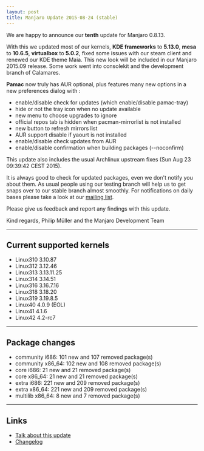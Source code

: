 ```yaml
---
layout: post
title: Manjaro Update 2015-08-24 (stable)
---
```


We are happy to announce our **tenth** update for Manjaro 0.8.13.

With this we updated most of our kernels, **KDE frameworks** to **5.13.0**, **mesa** to **10.6.5**, **virtualbox** to **5.0.2**, fixed some issues with our steam client and renewed our KDE theme Maia. This new look will be included in our Manjaro 2015.09 release. Some work went into consolekit and the development branch of Calamares.

**Pamac** now truly has AUR optional, plus features many new options in a new preferences dialog with :

* enable/disable check for updates (which enable/disable pamac-tray)
* hide or not the tray icon when no update available
* new menu to choose upgrades to ignore
* official repos tab is hidden when pacman-mirrorlist is not installed
* new button to refresh mirrors list
* AUR support disable if yaourt is not installed
* enable/disable check updates from AUR
* enable/disable confirmation when building packages (--noconfirm)

This update also includes the usual Archlinux upstream fixes (Sun Aug 23 09:39:42 CEST 2015).

It is always good to check for updated packages, even we don't notify you about them. As usual people using our testing branch will help us to get snaps over to our stable branch almost smoothly. For notifications on daily bases please take a look at our [mailing list](https://lists.manjaro.org/pipermail/manjaro-packages/).


Please give us feedback and report any findings with this update.

Kind regards,
Philip Müller and the Manjaro Development Team

----

## Current supported kernels

* Linux310 3.10.87
* Linux312 3.12.46
* Linux313 3.13.11.25
* Linux314 3.14.51
* Linux316 3.16.7.16
* Linux318 3.18.20
* Linux319 3.19.8.5
* Linux40  4.0.9 (EOL)
* Linux41  4.1.6
* Linux42  4.2-rc7

----

## Package changes

* community i686:  101 new and 107 removed package(s)
* community x86_64:  102 new and 108 removed package(s)
* core i686:  21 new and 21 removed package(s)
* core x86_64:  21 new and 21 removed package(s)
* extra i686:  221 new and 209 removed package(s)
* extra x86_64:  221 new and 209 removed package(s)
* multilib x86_64:  8 new and 7 removed package(s)

----

## Links

* [Talk about this update](https://forum.manjaro.org/index.php?topic=25485.0)
* [Changelog](https://lists.manjaro.org/pipermail/manjaro-packages/Week-of-Mon-20150824/003996.html)

